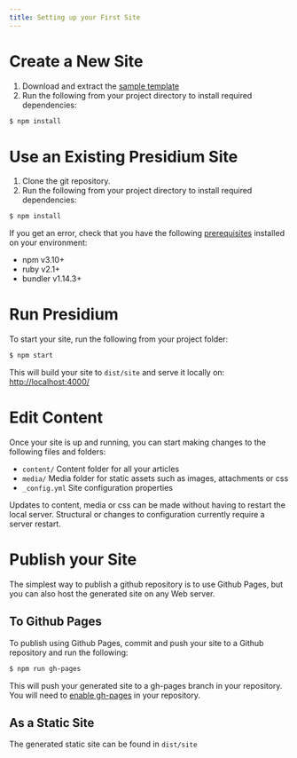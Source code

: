 ```yaml
---
title: Setting up your First Site
---
```


# Create a New Site
1. Download and extract the [sample template](https://github.com/SPANDigital/presidium-template)
2. Run the following from your project directory to install required dependencies:

```sh
$ npm install
```

# Use an Existing Presidium Site
1. Clone the git repository.
2. Run the following from your project directory to install required dependencies:

```sh
$ npm install
```

If you get an error, check that you have the following [prerequisites](/prerequisites/) installed on your environment:
- npm v3.10+
- ruby v2.1+
- bundler v1.14.3+

# Run Presidium
To start your site, run the following from your project folder:
```sh
$ npm start
```

This will build your site to `dist/site` and serve it locally on: [http://localhost:4000/](http://localhost:4000/)

# Edit Content

Once your site is up and running, you can start making changes to the following files and folders:

- `content/` Content folder for all your articles
- `media/` Media folder for static assets such as images, attachments or css
- `_config.yml` Site configuration properties

Updates to content, media or css can be made without having to restart the local server. 
Structural or changes to configuration currently require a server restart.

# Publish your Site
The simplest way to publish a github repository is to use Github Pages, but you can also host the generated site on any Web server.
## To Github Pages
To publish using Github Pages, commit and push your site to a Github repository and run the following:
```sh
$ npm run gh-pages
```
This will push your generated site to a gh-pages branch in your repository. You will need to 
[enable gh-pages](https://help.github.com/articles/configuring-a-publishing-source-for-github-pages/) 
in your repository.

## As a Static Site
The generated static site can be found in `dist/site`